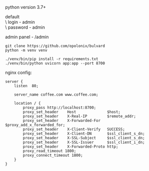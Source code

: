 python version 3.7+

default<br />
    \ login - admin<br />
    \ password - admin<br />

admin panel - /admin

```console
git clone https://github.com/opolonix/bulvard
python -m venv venv

./venv/bin/pip install -r requirements.txt
./venv/bin/python uvicorn app:app --port 8700
```

nginx config:
```
server {
    listen  80;

    server_name coffee.com www.coffee.com;

    location / {
        proxy_pass http://localhost:8700;
        proxy_set_header    Host              $host;
        proxy_set_header    X-Real-IP         $remote_addr;
        proxy_set_header    X-Forwarded-For   $proxy_add_x_forwarded_for;
        proxy_set_header    X-Client-Verify   SUCCESS;
        proxy_set_header    X-Client-DN       $ssl_client_s_dn;
        proxy_set_header    X-SSL-Subject     $ssl_client_s_dn;
        proxy_set_header    X-SSL-Issuer      $ssl_client_i_dn;
        proxy_set_header    X-Forwarded-Proto http;
        proxy_read_timeout 1800;
        proxy_connect_timeout 1800;
    }
}
```
